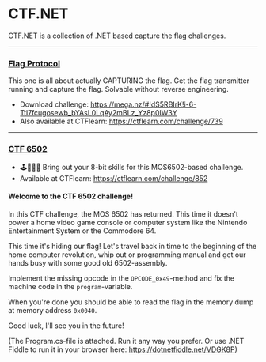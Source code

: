 # CTF.NET

CTF.NET is a collection of .NET based capture the flag challenges.

---

### [Flag Protocol](FlagProtocol)

This one is all about actually CAPTURING the flag. Get the flag transmitter running and capture the flag. Solvable without reverse engineering.

* Download challenge: https://mega.nz/#!dS5RBIrK!i-6-Ttl7fcugosewb_bYAsL0LqAy2mBLz_Yz8p0IW3Y
* Also available at CTFlearn: https://ctflearn.com/challenge/739

---

### [CTF 6502](CTF6502)

* 🕹👨🏻‍💻 Bring out your 8-bit skills for this MOS6502-based challenge.
* Available at CTFlearn: https://ctflearn.com/challenge/852

#### Welcome to the CTF 6502 challenge!
In this CTF challenge, the MOS 6502 has returned. This time it doesn't power a home video game console or computer system like the Nintendo Entertainment System or the Commodore 64.

This time it's hiding our flag! Let's travel back in time to the beginning of the home computer revolution, whip out or programming manual and get our hands busy with some good old 6502-assembly.

Implement the missing opcode in the `OPCODE_0x49`-method and fix the machine code in the `program`-variable.

When you're done you should be able to read the flag in the memory dump at memory address `0x0040`.

Good luck, I'll see you in the future!

(The Program.cs-file is attached. Run it any way you prefer. Or use .NET Fiddle to run it in your browser here: https://dotnetfiddle.net/VDGK8P)

